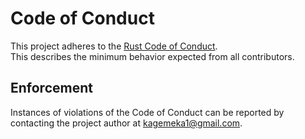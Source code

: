 # Code of Conduct

This project adheres to the [Rust Code of Conduct](https://www.rust-lang.org/policies/code-of-conduct). \
This describes the minimum behavior expected from all contributors.

## Enforcement

Instances of violations of the Code of Conduct can be reported by contacting the project author at [kagemeka1@gmail.com](mailto:kagemeka1@gmail.com).

